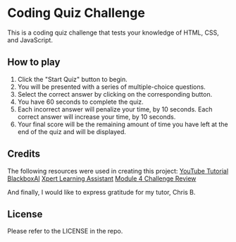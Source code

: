 # Coding Quiz Challenge

This is a coding quiz challenge that tests your knowledge of HTML, CSS, and JavaScript.

## How to play

1. Click the "Start Quiz" button to begin.
2. You will be presented with a series of multiple-choice questions.
3. Select the correct answer by clicking on the corresponding button.
4. You have 60 seconds to complete the quiz.
5. Each incorrect answer will penalize your time, by 10 seconds. Each correct answer will increase your time, by 10 seconds.
6. Your final score will be the remaining amount of time you have left at the end of the quiz and will be displayed.

## Credits

The following resources were used in creating this project:
[YouTube Tutorial](https://www.youtube.com/watch?v=PBcqGxrr9g8)
[BlackboxAI](https://www.useblackbox.ai)
[Xpert Learning Assistant](https://bootcampspot.instructure.com/courses/4010/external_tools/313)
[Module 4 Challenge Review](https://zoom.us/rec/play/TLgbY1Z0BF-wLMjSlwPy5mJUl9n_wzBijZOHygA3XORGcAvPL33bjQ_Ktcwyv0OgvQIeZWF_MD3d8o-5.JCB0qwk9xB9VSzuM)

And finally, I would like to express gratitude for my tutor, Chris B.

## License

Please refer to the LICENSE in the repo.
